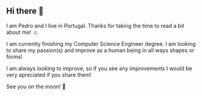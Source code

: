 ## Hi there 👋

I am Pedro and I live in Portugal. Thanks for taking the time to read a bit about me! :relaxed:

I am currently finishing my Computer Science Engineer degree. I am looking to share my passion(s) and improve as a human being in all ways shapes or forms!

I am always looking to improve, so if you see any improvements I would be very apreciated if you share them! 

See you on the moon! 
:lotus_position:
